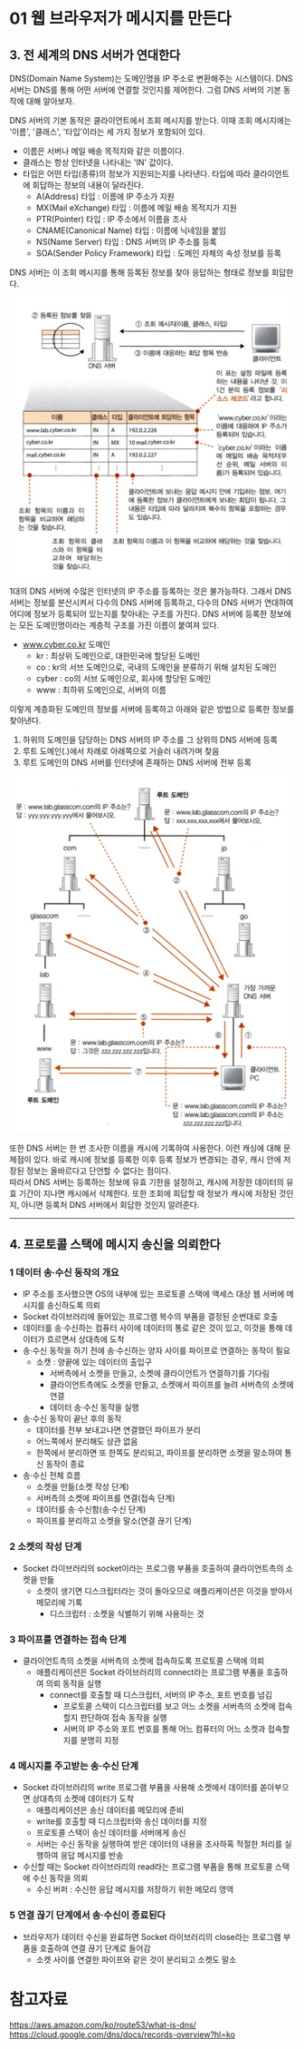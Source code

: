 # 01 웹 브라우저가 메시지를 만든다
## 3. 전 세계의 DNS 서버가 연대한다
DNS(Domain Name System)는 도메인명을 IP 주소로 변환해주는 시스템이다. DNS 서버는 DNS를 통해 어떤 서버에 연결할 것인지를 제어한다. 그럼 DNS 서버의 기본 동작에 대해 알아보자.

DNS 서버의 기본 동작은 클라이언트에서 조회 메시지를 받는다. 이때 조회 메시지에는 '이름', '클래스', '타입'이라는 세 가지 정보가 포함되어 있다.
- 이름은 서버나 메일 배송 목적지와 같은 이름이다.
- 클래스는 항상 인터넷을 나타내는 'IN' 값이다.
- 타입은 어떤 타입(종류)의 정보가 지원되는지를 나타낸다. 타입에 따라 클라이언트에 회답하는 정보의 내용이 달라진다.
	- A(Address) 타입 : 이름에 IP 주소가 지원
	- MX(Mail eXchange) 타입 : 이름에 메일 배송 목적지가 지원
	- PTR(Pointer) 타입 : IP 주소에서 이름을 조사
	- CNAME(Canonical Name) 타입 : 이름에 닉네임을 붙임
	- NS(Name Server) 타입 : DNS 서버의 IP 주소를 등록
	- SOA(Sender Policy Framework) 타입 : 도메인 자체의 속성 정보를 등록

DNS 서버는 이 조회 메시지를 통해 등록된 정보를 찾아 응답하는 형태로 정보를 회답한다.

![DNS 서버의 기본 동작](./Image/Image05.png)

1대의 DNS 서버에 수많은 인터넷의 IP 주소를 등록하는 것은 불가능하다. 그래서 DNS 서버는 정보를 분산시켜서 다수의 DNS 서버에 등록하고, 다수의 DNS 서버가 연대하여 어디에 정보가 등록되어 있는지를 찾아내는 구조를 가진다.
DNS 서버에 등록한 정보에는 모든 도메인명이라는 계층적 구조를 가진 이름이 붙여져 있다.
- www.cyber.co.kr 도메인
	- kr : 최상위 도메인으로, 대한민국에 할당된 도메인
	- co : kr의 서브 도메인으로, 국내의 도메인을 분류하기 위해 설치된 도메인
	- cyber : co의 서브 도메인으로, 회사에 할당된 도메인
	- www : 최하위 도메인으로, 서버의 이름

이렇게 계층화된 도메인의 정보를 서버에 등록하고 아래와 같은 방법으로 등록한 정보를 찾아낸다.
1. 하위의 도메인을 담당하는 DNS 서버의 IP 주소를 그 상위의 DNS 서버에 등록
2. 루트 도메인(.)에서 차례로 아래쪽으로 거슬러 내려가며 찾음
3. 루트 도메인의 DNS 서버를 인터넷에 존재하는 DNS 서버에 전부 등록

![DNS 서버들의 조회 동작](./Image/Image06.png)

또한 DNS 서버는 한 번 조사한 이름을 캐시에 기록하여 사용한다. 이런 캐싱에 대해 문제점이 있다. 바로 캐시에 정보를 등록한 이후 등록 정보가 변경되는 경우, 캐시 안에 저장된 정보는 올바르다고 단언할 수 없다는 점이다.
<br>따라서 DNS 서버는 등록하는 정보에 유효 기한을 설정하고, 캐시에 저장한 데이터의 유효 기간이 지나면 캐시에서 삭제한다. 또한 조회에 회답할 때 정보가 캐시에 저장된 것인지, 아니면 등록처 DNS 서버에서 회답한 것인지 알려준다.

------------
## 4. 프로토콜 스택에 메시지 송신을 의뢰한다
### 1 데이터 송·수신 동작의 개요
- IP 주소를 조사했으면 OS의 내부에 있는 프로토콜 스택에 액세스 대상 웹 서버에 메시지를 송신하도록 의뢰
- Socket 라이브러리에 들어있는 프로그램 복수의 부품을 결정된 순번대로 호출
- 데이터를 송·수신하는 컴퓨터 사이에 데이터의 통로 같은 것이 있고, 이것을 통해 데이터가 흐르면서 상대측에 도착
- 송·수신 동작을 하기 전에 송·수신하는 양자 사이를 파이프로 연결하는 동작이 필요
	- 소캣 : 양끝에 있는 데이터의 출입구
		- 서버측에서 소켓을 만들고, 소켓에 클라이언트가 연결하기를 기다림
		- 클라이언트측에도 소켓을 만들고, 소켓에서 파이프를 늘려 서버측의 소켓에 연결
		- 데이터 송·수신 동작을 실행
- 송·수신 동작이 끝난 후의 동작
	- 데이터를 전부 보내고나면 연결했던 파이프가 분리
	- 어느쪽에서 분리해도 상관 없음
	- 한쪽에서 분리하면 또 한쪽도 분리되고, 파이프를 분리하면 소켓을 말소하여 통신 동작이 종료
- 송·수신 전체 흐름
	- 소켓을 만듦(소켓 작성 단계)
	- 서버측의 소켓에 파이프를 연결(접속 단계)
	- 데이터를 송·수신함(송·수신 단계)
	- 파이프를 분리하고 소켓을 말소(연결 끊기 단계)

### 2 소켓의 작성 단계
- Socket 라이브러리의 socket이라는 프로그램 부품을 호출하여 클라이언트측의 소켓을 만듦
	- 소켓이 생기면 디스크립터라는 것이 돌아오므로 애플리케이션은 이것을 받아서 메모리에 기록
		- 디스크립터 : 소켓을 식별하기 위해 사용하는 것

### 3 파이프를 연결하는 접속 단계
- 클라이언트측의 소켓을 서버측의 소켓에 접속하도록 프로토콜 스택에 의뢰
	- 애플리케이션은 Socket 라이브러리의 connect라는 프로그램 부품을 호출하여 의뢰 동작을 실행
		- connect를 호출할 때 디스크립터, 서버의 IP 주소, 포트 번호를 넘김
			- 프로토콜 스택이 디스크립터를 보고 어느 소켓을 서버측의 소켓에 접속할지 판단하여 접속 동작을 실행
			- 서버의 IP 주소와 포트 번호를 통해 어느 컴퓨터의 어느 소켓과 접속할지를 분명히 지정

### 4 메시지를 주고받는 송·수신 단계
- Socket 라이브러리의 write 프로그램 부품을 사용해 소켓에서 데이터를 쏟아부으면 상대측의 소켓에 데이터가 도착
	- 애플리케이션은 송신 데이터를 메모리에 준비
	- write를 호출할 때 디스크립터와 송신 데이터를 지정
	- 프로토콜 스택이 송신 데이터를 서버에게 송신
	- 서버는 수신 동작을 실행하여 받은 데이터의 내용을 조사하혹 적절한 처리를 실행하여 응답 메시지를 반송
- 수신할 때는 Socket 라이브러리의 read라는 프로그램 부품을 통해 프로토콜 스택에 수신 동작을 의뢰
	- 수신 버퍼 : 수신한 응답 메시지를 저장하기 위한 메모리 영역

### 5 연결 끊기 단계에서 송·수신이 종료된다
- 브라우저가 데이터 수신을 완료하면 Socket 라이브러리의 close라는 프로그램 부품을 호출하여 연결 끊기 단계로 들어감
	- 소켓 사이를 연결한 파이프와 같은 것이 분리되고 소켓도 말소

# 참고자료
https://aws.amazon.com/ko/route53/what-is-dns/
https://cloud.google.com/dns/docs/records-overview?hl=ko